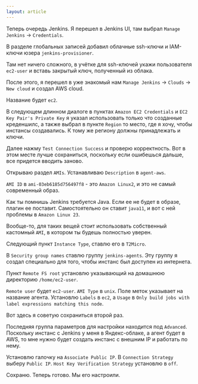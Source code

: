 ```yaml
---
layout: article
---
```

Теперь очередь Jenkins. Я перешел в Jenkins UI, там выбрал `Manage Jenkins` -> `Credentials`.

В разделе глобальных записей добавил облачные ssh-ключи и IAM-ключи юзера `jenkins-provisioner`.

Там нет ничего сложного, в учётке для ssh-ключей укажи пользователя `ec2-user` и вставь закрытый ключ, полученный из облака.

После этого, я перешел в уже знакомый нам `Manage Jenkins` -> `Clouds` -> `New cloud` и создал AWS cloud.

Название будет `ec2`.

В следующем длинном диалоге в пунктах `Amazon EC2 Credentials` и `EC2 Key Pair's Private Key` я указал использовать только что созданные креденшилс, а также выбрал в пункте `Region` то место, где я хочу, чтобы инстансы создавались. К тому же региону должны принадлежать и ключи.

Далее нажму `Test Connection Success` и проверю корректность. Вот в этом месте лучше сохраниться, поскольку если ошибешься дальше, все придется вводить заново.

Открываю раздел `AMIs`. Устанавливаю `Description` в `agent-aws`.

`AMI ID` в `ami-03eb6185d756497f8` - это `Amazon Linux2`, и это не самый современный образ.

Как ты помнишь Jenkins требуется Java. Если ее не будет в образе, плагин ее поставит. Самостоятельно он ставит `java11`, и вот с ней проблемы в `Amazon Linux 23`.

Вообще-то, для таких вещей стоит использовать собственный кастомный `AMI`, в котором ты будешь полностью уверен.

Следующий пункт `Instance Type`, ставлю его в `T2Micro`.

В `Security group names` ставлю группу `jenkins-agents`. Эту группу я создал специально для того, чтобы инстанс был доступен из интернета.

Пункт `Remote FS root` установлю указывающий на домашнюю директорию `/home/ec2-user`.

`Remote user` будет `ec2-user`. `AMI Type` в `unix`. Поле меток указывает на название агента. Установлю `Labels` в `ec2`, а `Usage` в `Only build jobs with label expressions matching this node`.

Вот здесь я советую сохраниться второй раз.

Последняя группа параметров для настройки находится под `Advanced`. Поскольку инстанс с Jenkins у меня в Яндекс-облаке, а агент будет в AWS, то мне нужно будет создать инстанс с внешним IP и работать по нему.

Установлю галочку на `Associate Public IP`. В `Connection Strategy` выберу `Public IP`. `Host Key Verification Strategy` установлю в `off`.

Сохраню. Теперь готово. Мы его настроили.
